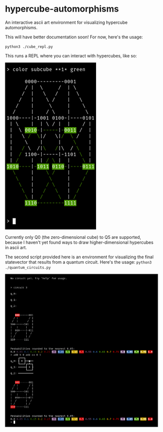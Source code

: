 # hypercube-automorphisms
An interactive ascii art environment for visualizing hypercube automorphisms.

This will have better documentation soon! For now, here's the usage:

`python3 ./cube_repl.py`

This runs a REPL where you can interact with hypercubes, like so:

![](./screenshots/cube_repl.png)

Currently only Q0 (the zero-dimensional cube) to Q5 are supported, because I haven't yet found ways to draw higher-dimensional hypercubes in ascii art.

The second script provided here is an environment for visualizing the final statevector that results from a quantum circuit. Here's the usage:
`python3 ./quantum_circuits.py`

![](./screenshots/quantum_circuits.png)
